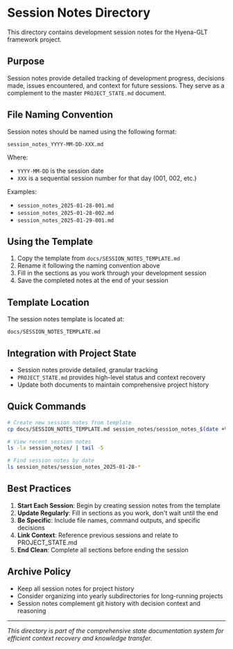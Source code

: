 # Session Notes Directory

This directory contains development session notes for the Hyena-GLT framework project.

## Purpose

Session notes provide detailed tracking of development progress, decisions made, issues encountered, and context for future sessions. They serve as a complement to the master `PROJECT_STATE.md` document.

## File Naming Convention

Session notes should be named using the following format:
```
session_notes_YYYY-MM-DD-XXX.md
```

Where:
- `YYYY-MM-DD` is the session date
- `XXX` is a sequential session number for that day (001, 002, etc.)

Examples:
- `session_notes_2025-01-28-001.md`
- `session_notes_2025-01-28-002.md`
- `session_notes_2025-01-29-001.md`

## Using the Template

1. Copy the template from `docs/SESSION_NOTES_TEMPLATE.md`
2. Rename it following the naming convention above
3. Fill in the sections as you work through your development session
4. Save the completed notes at the end of your session

## Template Location

The session notes template is located at:
```
docs/SESSION_NOTES_TEMPLATE.md
```

## Integration with Project State

- Session notes provide detailed, granular tracking
- `PROJECT_STATE.md` provides high-level status and context recovery
- Update both documents to maintain comprehensive project history

## Quick Commands

```bash
# Create new session notes from template
cp docs/SESSION_NOTES_TEMPLATE.md session_notes/session_notes_$(date +%Y-%m-%d)-001.md

# View recent session notes
ls -la session_notes/ | tail -5

# Find session notes by date
ls session_notes/session_notes_2025-01-28-*
```

## Best Practices

1. **Start Each Session**: Begin by creating session notes from the template
2. **Update Regularly**: Fill in sections as you work, don't wait until the end
3. **Be Specific**: Include file names, command outputs, and specific decisions
4. **Link Context**: Reference previous sessions and relate to PROJECT_STATE.md
5. **End Clean**: Complete all sections before ending the session

## Archive Policy

- Keep all session notes for project history
- Consider organizing into yearly subdirectories for long-running projects
- Session notes complement git history with decision context and reasoning

---

*This directory is part of the comprehensive state documentation system for efficient context recovery and knowledge transfer.*
